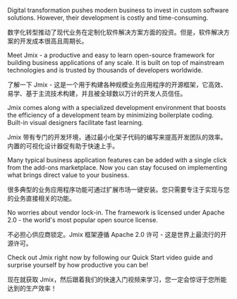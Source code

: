 Digital transformation pushes modern business to invest in custom software solutions. However, their development is costly and time-consuming.

数字化转型推动了现代业务在定制化软件解决方案方面的投资。但是，软件解决方案的开发成本很高且周期长。

Meet Jmix - a productive and easy to learn open-source framework for building business applications of any scale. It is built on top of mainstream technologies and is trusted by thousands of developers worldwide.

了解一下 Jmix - 这是一个用于构建各种规模业务应用程序的开源框架，它高效、易学、基于主流技术构建，并且被全球数以万计的开发人员信任。


Jmix comes along with a specialized development environment that boosts the efficiency of a development team by minimizing boilerplate coding. Built-in visual designers facilitate fast learning. 

Jmix 带有专门的开发环境，通过最小化架子代码的编写来提高开发团队的效率。内置的可视化设计器促有助于快速上手。

Many typical business application features can be added with a single click from the add-ons marketplace. Now you can stay focused on implementing what brings direct value to your business.

很多典型的业务应用程序功能可通过扩展市场一键安装。您只需要专注于实现与您的业务直接相关的功能。


No worries about vendor lock-in. The framework is licensed under Apache 2.0 - the world's most popular open source license.

不必担心供应商锁定。Jmix 框架遵循 Apache 2.0 许可 - 这是世界上最流行的开源许可。

Check out Jmix right now by following our Quick Start video guide and surprise yourself by how productive you can be!

现在就获取 Jmix，然后跟着我们的快速入门视频来学习，您一定会惊讶于您所能达到的生产效率！ 

